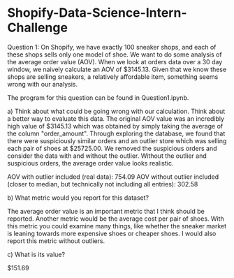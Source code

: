 # Shopify-Data-Science-Intern-Challenge

Question 1:
On Shopify, we have exactly 100 sneaker shops, and each of these shops sells only one model of shoe. We want to do some analysis of the average order value (AOV). When we look at orders data over a 30 day window, we naively calculate an AOV of $3145.13. Given that we know these shops are selling sneakers, a relatively affordable item, something seems wrong with our analysis.

The program for this question can be found in Question1.ipynb.

a) Think about what could be going wrong with our calculation. Think about a better way to evaluate this data. 
The original AOV value was an incredibly high value of $3145.13 which was obtained by simply taking the average of the column "order_amount". Through exploring the database, we found that there were suspiciously similar orders and an outlier store which was selling each pair of shoes at $25725.00. We removed the suspicious orders and consider the data with and without the outlier. Without the outlier and suspicious orders, the average order value looks realistic. 

AOV with outlier included (real data): 754.09
AOV without outlier included (closer to median, but technically not including all entries): 302.58

b) What metric would you report for this dataset?

The average order value is an important metric that I think should be reported. Another metric would be the average cost per pair of shoes. With this metric you could examine many things, like whether the sneaker market is leaning towards more expensive shoes or cheaper shoes. I would also report this metric without outliers. 

c) What is its value?

$151.69

